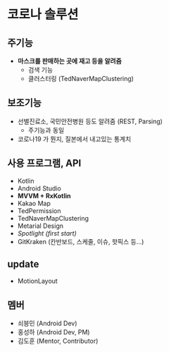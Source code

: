 # 코로나 솔루션

## 주기능

- **마스크를 판매하는 곳에 재고 등을 알려줌**
  - 검색 기능
  - 클러스터링 (TedNaverMapClustering)

## 보조기능

- 선별진료소, 국민안전병원 등도 알려줌 (REST, Parsing)
  - 주기능과 동일
- 코로나19 가 뭔지, 질본에서 내고있는 통계치

## 사용 프로그램, API

- Kotlin 
- Android Studio
- **MVVM + RxKotlin**
- Kakao Map
- TedPermission
- TedNaverMapClustering
- Metarial Design
- *Spotlight (first start)*
- GitKraken (칸반보드, 스케줄, 이슈, 핫픽스 등...)

## update

- MotionLayout

## 멤버

- 쇠븡민 (Android Dev)
- 홍성하 (Android Dev, PM)
- 김도훈 (Mentor, Contributor)
